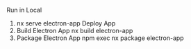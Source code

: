 Run in Local

1. nx serve electron-app
   Deploy App
1. Build Electron App nx build electron-app
1. Package Electron App npm exec nx package electron-app
